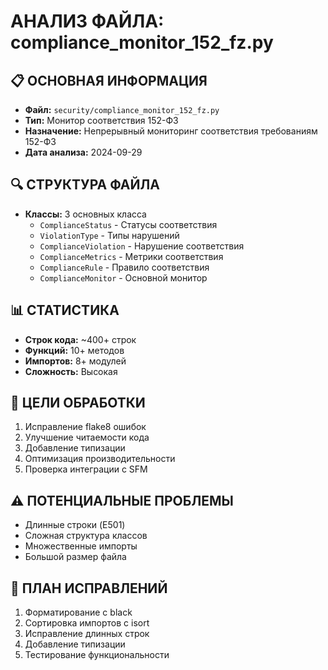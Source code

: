 # АНАЛИЗ ФАЙЛА: compliance_monitor_152_fz.py

## 📋 ОСНОВНАЯ ИНФОРМАЦИЯ
- **Файл:** `security/compliance_monitor_152_fz.py`
- **Тип:** Монитор соответствия 152-ФЗ
- **Назначение:** Непрерывный мониторинг соответствия требованиям 152-ФЗ
- **Дата анализа:** 2024-09-29

## 🔍 СТРУКТУРА ФАЙЛА
- **Классы:** 3 основных класса
  - `ComplianceStatus` - Статусы соответствия
  - `ViolationType` - Типы нарушений
  - `ComplianceViolation` - Нарушение соответствия
  - `ComplianceMetrics` - Метрики соответствия
  - `ComplianceRule` - Правило соответствия
  - `ComplianceMonitor` - Основной монитор

## 📊 СТАТИСТИКА
- **Строк кода:** ~400+ строк
- **Функций:** 10+ методов
- **Импортов:** 8+ модулей
- **Сложность:** Высокая

## 🎯 ЦЕЛИ ОБРАБОТКИ
1. Исправление flake8 ошибок
2. Улучшение читаемости кода
3. Добавление типизации
4. Оптимизация производительности
5. Проверка интеграции с SFM

## ⚠️ ПОТЕНЦИАЛЬНЫЕ ПРОБЛЕМЫ
- Длинные строки (E501)
- Сложная структура классов
- Множественные импорты
- Большой размер файла

## 🔧 ПЛАН ИСПРАВЛЕНИЙ
1. Форматирование с black
2. Сортировка импортов с isort
3. Исправление длинных строк
4. Добавление типизации
5. Тестирование функциональности